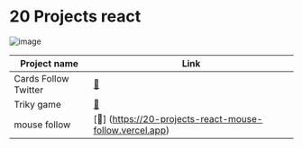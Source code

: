 
# 20 Projects react


![image](https://www.freecodecamp.org/news/content/images/2022/04/featured.jpg)


| Project name         | Link                                                   |
|----------------------|---------------------------------------------------------|
| Cards Follow Twitter | [🔗](https://20-projects-react-cards-follow-twiter.vercel.app) |
| Triky game           | [🔗](https://20-projects-react-triky.vercel.app)         |
| mouse follow          | [🔗] (https://20-projects-react-mouse-follow.vercel.app)|